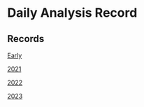 # Daily Analysis Record

## Records
[Early]()

[2021](docs/journals/main-records/daily-analysis-records/2021/dar-index-2021.md)

[2022](docs/journals/main-records/daily-analysis-records/2022/dar-index-2022.md)

[2023](docs/journals/main-records/daily-analysis-records/2021/dar-index-2023.md)